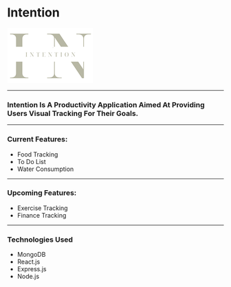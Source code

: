 # Intention

![Alt text](/client/public/images/intentionReadMe.png?raw=true "Title")

---

### Intention Is A Productivity Application Aimed At Providing Users Visual Tracking For Their Goals.

---

### Current Features:

- Food Tracking
- To Do List
- Water Consumption

---

### Upcoming Features:

- Exercise Tracking
- Finance Tracking

---

### Technologies Used

- MongoDB
- React.js
- Express.js
- Node.js
